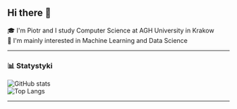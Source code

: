 ## Hi there 👋

🎓 I'm Piotr and I study Computer Science at AGH University in Krakow\
🤖 I'm mainly interested in Machine Learning and Data Science

---

### 📊 Statystyki
![GitHub stats](https://github-readme-stats.vercel.app/api?username=pswierzy&show_icons=true)  
![Top Langs](https://github-readme-stats.vercel.app/api/top-langs/?username=pswierzy&layout=compact)  

---

<!--
**pswierzy/pswierzy** is a ✨ _special_ ✨ repository because its `README.md` (this file) appears on your GitHub profile.

Here are some ideas to get you started:

- 🔭 I’m currently working on ...
- 🌱 I’m currently learning ...
- 👯 I’m looking to collaborate on ...
- 🤔 I’m looking for help with ...
- 💬 Ask me about ...
- 📫 How to reach me: ...
- 😄 Pronouns: ...
- ⚡ Fun fact: ...
-->
